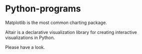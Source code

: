 # Python-programs

Matplotlib is the most common charting package.

Altair is a declarative visualization library for creating interactive visualizations in Python.

Please have a look.
